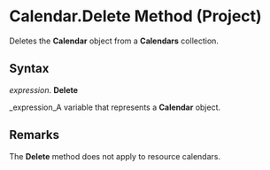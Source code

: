 
# Calendar.Delete Method (Project)

Deletes the  **Calendar** object from a **Calendars** collection.


## Syntax

 _expression_. **Delete**

 _expression_A variable that represents a  **Calendar** object.


## Remarks

The  **Delete** method does not apply to resource calendars.


